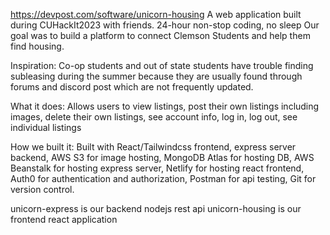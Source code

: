 https://devpost.com/software/unicorn-housing
A web application built during CUHackIt2023 with friends. 24-hour non-stop coding, no sleep
Our goal was to build a platform to connect Clemson Students and help them find housing.

Inspiration: Co-op students and out of state students have trouble finding subleasing during the summer because they are usually found through forums and discord post which are not frequently updated.

What it does: 
Allows users to view listings, post their own listings including images, delete their own listings, see account info, log in, log out, see individual listings

How we built it:
Built with React/Tailwindcss frontend, express server backend, AWS S3 for image hosting, MongoDB Atlas for hosting DB, AWS Beanstalk for hosting express server, Netlify for hosting react frontend, Auth0 for authentication and authorization, Postman for api testing, Git for version control.

unicorn-express is our backend nodejs rest api
unicorn-housing is our frontend react application
